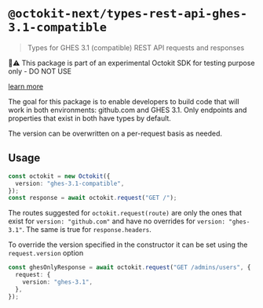 # `@octokit-next/types-rest-api-ghes-3.1-compatible`

> Types for GHES 3.1 (compatible) REST API requests and responses

🚫⚠️ This package is part of an experimental Octokit SDK for testing purpose only - DO NOT USE

[learn more](https://github.com/octokit/octokit-next.js)

The goal for this package is to enable developers to build code that will work in both environments: github.com and GHES 3.1. Only endpoints and properties that exist in both have types by default.

The version can be overwritten on a per-request basis as needed.

## Usage

```ts
const octokit = new Octokit({
  version: "ghes-3.1-compatible",
});
const response = await octokit.request("GET /");
```

The routes suggested for `octokit.request(route)` are only the ones that exist for `version: "github.com"` and have no overrides for `version: "ghes-3.1"`. The same is true for `response.headers`.

To override the version specified in the constructor it can be set using the `request.version` option

```ts
const ghesOnlyResponse = await octokit.request("GET /admins/users", {
  request: {
    version: "ghes-3.1",
  },
});
```
